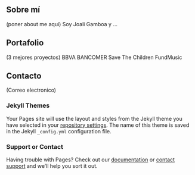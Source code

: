## Sobre mí

(poner about me aquí) Soy Joali Gamboa y ...

## Portafolio

(3 mejores proyectos)
BBVA BANCOMER
Save The Children
FundMusic

## Contacto

(Correo electronico)


### Jekyll Themes

Your Pages site will use the layout and styles from the Jekyll theme you have selected in your [repository settings](https://github.com/Jessibe/portfolio/settings). The name of this theme is saved in the Jekyll `_config.yml` configuration file.

### Support or Contact

Having trouble with Pages? Check out our [documentation](https://help.github.com/categories/github-pages-basics/) or [contact support](https://github.com/contact) and we’ll help you sort it out.
